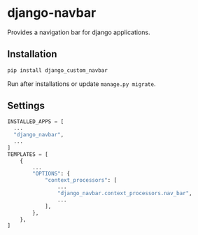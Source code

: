 # django-navbar
Provides a navigation bar for django applications.

## Installation
```python
pip install django_custom_navbar
```
Run after installations or update `manage.py migrate`.

## Settings
```python
INSTALLED_APPS = [
  ...
  "django_navbar",
  ...
]
TEMPLATES = [
    {
        ...
        "OPTIONS": {
            "context_processors": [
                ...
                "django_navbar.context_processors.nav_bar",
                ...
            ],
        },
    },
]
```
